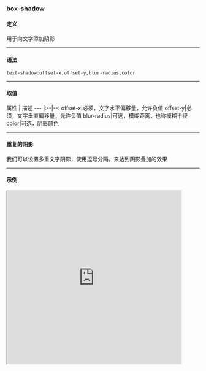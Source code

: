 ### box-shadow

#### 定义

用于向文字添加阴影

---

#### 语法

`text-shadow:offset-x,offset-y,blur-radius,color`

---

#### 取值
属性 | 描述 
--- |:--|--:
offset-x|必须，文字水平偏移量，允许负值
offset-y|必须，文字垂直偏移量，允许负值
blur-radius|可选，模糊距离，也称模糊半径
color|可选，阴影颜色

---

#### 重复的阴影
我们可以设置多重文字阴影，使用逗号分隔，来达到阴影叠加的效果

---

#### 示例
<iframe width="90%" height="450" allowfullscreen="allowfullscreen" src="https://codepen.io/superwtt/embed/yLewvbB?height=450&theme-id=default&default-tab=result"></iframe>




